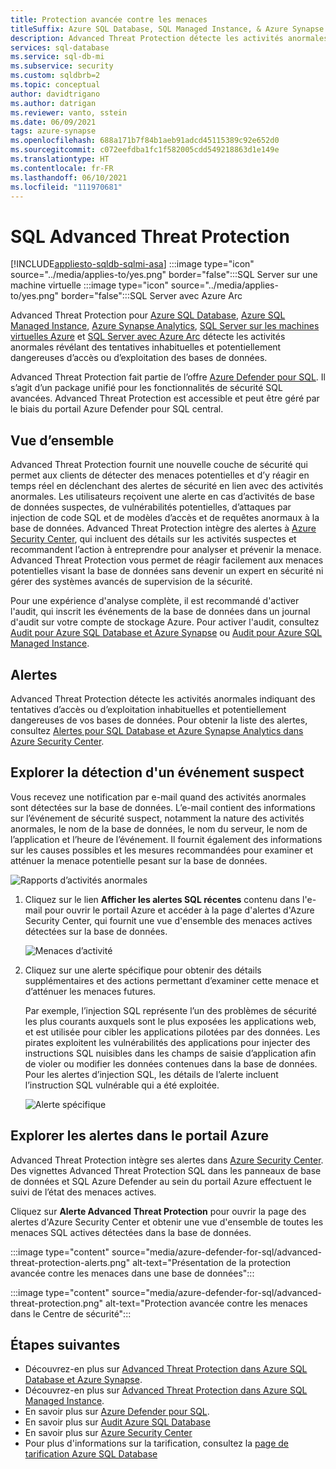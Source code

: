 ```yaml
---
title: Protection avancée contre les menaces
titleSuffix: Azure SQL Database, SQL Managed Instance, & Azure Synapse Analytics
description: Advanced Threat Protection détecte les activités anormales des bases de données révélant des menaces potentielles pour la sécurité dans Azure SQL Database, Azure SQL Managed Instance et Azure Synapse Analytics.
services: sql-database
ms.service: sql-db-mi
ms.subservice: security
ms.custom: sqldbrb=2
ms.topic: conceptual
author: davidtrigano
ms.author: datrigan
ms.reviewer: vanto, sstein
ms.date: 06/09/2021
tags: azure-synapse
ms.openlocfilehash: 688a171b7f84b1aeb91adcd45115389c92e652d0
ms.sourcegitcommit: c072eefdba1fc1f582005cdd549218863d1e149e
ms.translationtype: HT
ms.contentlocale: fr-FR
ms.lasthandoff: 06/10/2021
ms.locfileid: "111970681"
---
```

# <a name="sql-advanced-threat-protection"></a>SQL Advanced Threat Protection
[!INCLUDE[appliesto-sqldb-sqlmi-asa](../includes/appliesto-sqldb-sqlmi-asa.md)] :::image type="icon" source="../media/applies-to/yes.png" border="false":::SQL Server sur une machine virtuelle :::image type="icon" source="../media/applies-to/yes.png" border="false":::SQL Server avec Azure Arc

Advanced Threat Protection pour [Azure SQL Database](sql-database-paas-overview.md), [Azure SQL Managed Instance](../managed-instance/sql-managed-instance-paas-overview.md), [Azure Synapse Analytics](../../synapse-analytics/sql-data-warehouse/sql-data-warehouse-overview-what-is.md), [SQL Server sur les machines virtuelles Azure](../virtual-machines/windows/sql-server-on-azure-vm-iaas-what-is-overview.md) et [SQL Server avec Azure Arc](/sql/sql-server/azure-arc/overview.ms) détecte les activités anormales révélant des tentatives inhabituelles et potentiellement dangereuses d’accès ou d’exploitation des bases de données.

Advanced Threat Protection fait partie de l’offre [Azure Defender pour SQL](../../security-center/defender-for-sql-introduction.md). Il s’agit d’un package unifié pour les fonctionnalités de sécurité SQL avancées. Advanced Threat Protection est accessible et peut être géré par le biais du portail Azure Defender pour SQL central.

## <a name="overview"></a>Vue d’ensemble

Advanced Threat Protection fournit une nouvelle couche de sécurité qui permet aux clients de détecter des menaces potentielles et d’y réagir en temps réel en déclenchant des alertes de sécurité en lien avec des activités anormales. Les utilisateurs reçoivent une alerte en cas d’activités de base de données suspectes, de vulnérabilités potentielles, d’attaques par injection de code SQL et de modèles d’accès et de requêtes anormaux à la base de données. Advanced Threat Protection intègre des alertes à [Azure Security Center](https://azure.microsoft.com/services/security-center/), qui incluent des détails sur les activités suspectes et recommandent l’action à entreprendre pour analyser et prévenir la menace. Advanced Threat Protection vous permet de réagir facilement aux menaces potentielles visant la base de données sans devenir un expert en sécurité ni gérer des systèmes avancés de supervision de la sécurité.

Pour une expérience d'analyse complète, il est recommandé d'activer l'audit, qui inscrit les événements de la base de données dans un journal d'audit sur votre compte de stockage Azure.  Pour activer l'audit, consultez [Audit pour Azure SQL Database et Azure Synapse](../../azure-sql/database/auditing-overview.md) ou [Audit pour Azure SQL Managed Instance](../managed-instance/auditing-configure.md).

## <a name="alerts"></a>Alertes

Advanced Threat Protection détecte les activités anormales indiquant des tentatives d’accès ou d’exploitation inhabituelles et potentiellement dangereuses de vos bases de données. Pour obtenir la liste des alertes, consultez [Alertes pour SQL Database et Azure Synapse Analytics dans Azure Security Center](../../security-center/alerts-reference.md#alerts-sql-db-and-warehouse).

## <a name="explore-detection-of-a-suspicious-event"></a>Explorer la détection d'un événement suspect

Vous recevez une notification par e-mail quand des activités anormales sont détectées sur la base de données. L’e-mail contient des informations sur l’événement de sécurité suspect, notamment la nature des activités anormales, le nom de la base de données, le nom du serveur, le nom de l’application et l’heure de l’événement. Il fournit également des informations sur les causes possibles et les mesures recommandées pour examiner et atténuer la menace potentielle pesant sur la base de données.

![Rapports d’activités anormales](./media/threat-detection-overview/anomalous_activity_report.png)

1. Cliquez sur le lien **Afficher les alertes SQL récentes** contenu dans l'e-mail pour ouvrir le portail Azure et accéder à la page d'alertes d'Azure Security Center, qui fournit une vue d'ensemble des menaces actives détectées sur la base de données.

   ![Menaces d’activité](./media/threat-detection-overview/active_threats.png)

1. Cliquez sur une alerte spécifique pour obtenir des détails supplémentaires et des actions permettant d’examiner cette menace et d’atténuer les menaces futures.

   Par exemple, l’injection SQL représente l’un des problèmes de sécurité les plus courants auxquels sont le plus exposées les applications web, et est utilisée pour cibler les applications pilotées par des données. Les pirates exploitent les vulnérabilités des applications pour injecter des instructions SQL nuisibles dans les champs de saisie d’application afin de violer ou modifier les données contenues dans la base de données. Pour les alertes d’injection SQL, les détails de l’alerte incluent l’instruction SQL vulnérable qui a été exploitée.

   ![Alerte spécifique](./media/threat-detection-overview/specific_alert.png)

## <a name="explore-alerts-in-the-azure-portal"></a>Explorer les alertes dans le portail Azure

Advanced Threat Protection intègre ses alertes dans [Azure Security Center](https://azure.microsoft.com/services/security-center/). Des vignettes Advanced Threat Protection SQL dans les panneaux de base de données et SQL Azure Defender au sein du portail Azure effectuent le suivi de l’état des menaces actives.

Cliquez sur **Alerte Advanced Threat Protection** pour ouvrir la page des alertes d'Azure Security Center et obtenir une vue d'ensemble de toutes les menaces SQL actives détectées dans la base de données.

:::image type="content" source="media/azure-defender-for-sql/advanced-threat-protection-alerts.png" alt-text="Présentation de la protection avancée contre les menaces dans une base de données":::

:::image type="content" source="media/azure-defender-for-sql/advanced-threat-protection.png" alt-text="Protection avancée contre les menaces dans le Centre de sécurité":::

## <a name="next-steps"></a>Étapes suivantes

- Découvrez-en plus sur [Advanced Threat Protection dans Azure SQL Database et Azure Synapse](threat-detection-configure.md).
- Découvrez-en plus sur [Advanced Threat Protection dans Azure SQL Managed Instance](../managed-instance/threat-detection-configure.md).
- En savoir plus sur [Azure Defender pour SQL](azure-defender-for-sql.md).
- En savoir plus sur [Audit Azure SQL Database](../../azure-sql/database/auditing-overview.md)
- En savoir plus sur [Azure Security Center](../../security-center/security-center-introduction.md)
- Pour plus d'informations sur la tarification, consultez la [page de tarification Azure SQL Database](https://azure.microsoft.com/pricing/details/sql-database/)